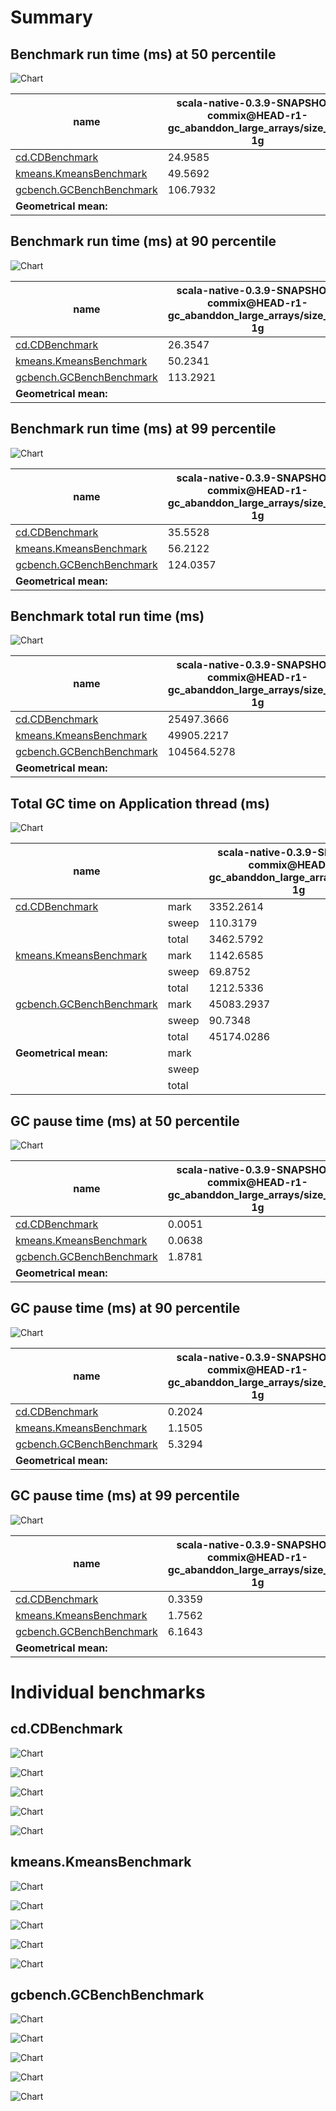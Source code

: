 # Summary
## Benchmark run time (ms) at 50 percentile 
![Chart](relative_percentile_50.png)

|name | scala-native-0.3.9-SNAPSHOT-commix@HEAD-r1-gc_abanddon_large_arrays/size_1g-1g|
| -- | -- |
|[cd.CDBenchmark](#cdcdbenchmark)|24.9585|
|[kmeans.KmeansBenchmark](#kmeanskmeansbenchmark)|49.5692|
|[gcbench.GCBenchBenchmark](#gcbenchgcbenchbenchmark)|106.7932|
| __Geometrical mean:__||
## Benchmark run time (ms) at 90 percentile 
![Chart](relative_percentile_90.png)

|name | scala-native-0.3.9-SNAPSHOT-commix@HEAD-r1-gc_abanddon_large_arrays/size_1g-1g|
| -- | -- |
|[cd.CDBenchmark](#cdcdbenchmark)|26.3547|
|[kmeans.KmeansBenchmark](#kmeanskmeansbenchmark)|50.2341|
|[gcbench.GCBenchBenchmark](#gcbenchgcbenchbenchmark)|113.2921|
| __Geometrical mean:__||
## Benchmark run time (ms) at 99 percentile 
![Chart](relative_percentile_99.png)

|name | scala-native-0.3.9-SNAPSHOT-commix@HEAD-r1-gc_abanddon_large_arrays/size_1g-1g|
| -- | -- |
|[cd.CDBenchmark](#cdcdbenchmark)|35.5528|
|[kmeans.KmeansBenchmark](#kmeanskmeansbenchmark)|56.2122|
|[gcbench.GCBenchBenchmark](#gcbenchgcbenchbenchmark)|124.0357|
| __Geometrical mean:__||
## Benchmark total run time (ms) 
![Chart](relative_total.png)

|name | scala-native-0.3.9-SNAPSHOT-commix@HEAD-r1-gc_abanddon_large_arrays/size_1g-1g|
| -- | -- |
|[cd.CDBenchmark](#cdcdbenchmark)|25497.3666|
|[kmeans.KmeansBenchmark](#kmeanskmeansbenchmark)|49905.2217|
|[gcbench.GCBenchBenchmark](#gcbenchgcbenchbenchmark)|104564.5278|
| __Geometrical mean:__||
## Total GC time on Application thread (ms) 
![Chart](relative_gc_total.png)

|name |  | scala-native-0.3.9-SNAPSHOT-commix@HEAD-r1-gc_abanddon_large_arrays/size_1g-1g|
| -- | -- | -- |
|[cd.CDBenchmark](#cdcdbenchmark)|mark|3352.2614|
||sweep|110.3179|
||total|3462.5792|
|[kmeans.KmeansBenchmark](#kmeanskmeansbenchmark)|mark|1142.6585|
||sweep|69.8752|
||total|1212.5336|
|[gcbench.GCBenchBenchmark](#gcbenchgcbenchbenchmark)|mark|45083.2937|
||sweep|90.7348|
||total|45174.0286|
|__Geometrical mean:__|mark||
||sweep||
||total||
## GC pause time (ms) at 50 percentile 
![Chart](relative_gc_percentile_50.png)

|name | scala-native-0.3.9-SNAPSHOT-commix@HEAD-r1-gc_abanddon_large_arrays/size_1g-1g|
| -- | -- |
|[cd.CDBenchmark](#cdcdbenchmark)|0.0051|
|[kmeans.KmeansBenchmark](#kmeanskmeansbenchmark)|0.0638|
|[gcbench.GCBenchBenchmark](#gcbenchgcbenchbenchmark)|1.8781|
| __Geometrical mean:__||
## GC pause time (ms) at 90 percentile 
![Chart](relative_gc_percentile_90.png)

|name | scala-native-0.3.9-SNAPSHOT-commix@HEAD-r1-gc_abanddon_large_arrays/size_1g-1g|
| -- | -- |
|[cd.CDBenchmark](#cdcdbenchmark)|0.2024|
|[kmeans.KmeansBenchmark](#kmeanskmeansbenchmark)|1.1505|
|[gcbench.GCBenchBenchmark](#gcbenchgcbenchbenchmark)|5.3294|
| __Geometrical mean:__||
## GC pause time (ms) at 99 percentile 
![Chart](relative_gc_percentile_99.png)

|name | scala-native-0.3.9-SNAPSHOT-commix@HEAD-r1-gc_abanddon_large_arrays/size_1g-1g|
| -- | -- |
|[cd.CDBenchmark](#cdcdbenchmark)|0.3359|
|[kmeans.KmeansBenchmark](#kmeanskmeansbenchmark)|1.7562|
|[gcbench.GCBenchBenchmark](#gcbenchgcbenchbenchmark)|6.1643|
| __Geometrical mean:__||
# Individual benchmarks
## cd.CDBenchmark
![Chart](percentile_cd.CDBenchmark.png)

![Chart](gc_pause_times_cd.CDBenchmark.png)

![Chart](example_run_0_cd.CDBenchmark.png)

![Chart](example_gc_last__conf0_0_cd.CDBenchmark.png)

![Chart](example_gc_last_batches_conf0_0_cd.CDBenchmark.png)

## kmeans.KmeansBenchmark
![Chart](percentile_kmeans.KmeansBenchmark.png)

![Chart](gc_pause_times_kmeans.KmeansBenchmark.png)

![Chart](example_run_0_kmeans.KmeansBenchmark.png)

![Chart](example_gc_last__conf0_0_kmeans.KmeansBenchmark.png)

![Chart](example_gc_last_batches_conf0_0_kmeans.KmeansBenchmark.png)

## gcbench.GCBenchBenchmark
![Chart](percentile_gcbench.GCBenchBenchmark.png)

![Chart](gc_pause_times_gcbench.GCBenchBenchmark.png)

![Chart](example_run_0_gcbench.GCBenchBenchmark.png)

![Chart](example_gc_last__conf0_0_gcbench.GCBenchBenchmark.png)

![Chart](example_gc_last_batches_conf0_0_gcbench.GCBenchBenchmark.png)

